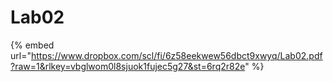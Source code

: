 # Lab02

{% embed url="https://www.dropbox.com/scl/fi/6z58eekwew56dbct9xwyq/Lab02.pdf?raw=1&rlkey=vbglwom0l8sjuok1fujec5g27&st=6rq2r82e" %}
